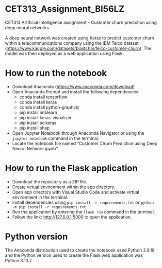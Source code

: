 # CET313_Assignment_BI56LZ
CET313 Artificial Intelligence assignment - Customer churn prediction using deep neural networks. <br><br>
A deep neural network was created using Keras to predict customer churn within a telecommunications company using the IBM Telco dataset 
(https://www.kaggle.com/datasets/blastchar/telco-customer-churn). The model was then deployed as a web application using Flask.

# How to run the notebook
- Download Anaconda (https://www.anaconda.com/download)
- Open Anaconda Prompt and install the following dependencies:
   - conda install tensorflow
   - conda install keras
   - conda install python-graphviz
   - pip install imblearn
   - pip install keras-visualizer
   - pip install scikeras
   - pip install shap
- Open Jupyter Notebook through Anaconda Navigator or using the `jupyter notebook` command in the terminal.
- Locate the notebook file named "Customer Churn Prediction using Deep Neural Network.ipynb". 

# How to run the Flask application
- Download the repository as a ZIP file.
- Create virtual environment within the app directory.
- Open app directory with Visual Studio Code and activate virtual environment in the terminal.
- Install dependencies using `pip install -r requirements.txt` or `python -m pip install -r requirements.txt`
- Run the application by entering the `flask run` command in the terminal.
- Follow the link: http://127.0.0.1:5000 to open the application.

# Python version
The Anaconda distribution used to create the notebook used Python 3.9.18 and the Python version used to create the Flask web application was Python 3.10.7.
